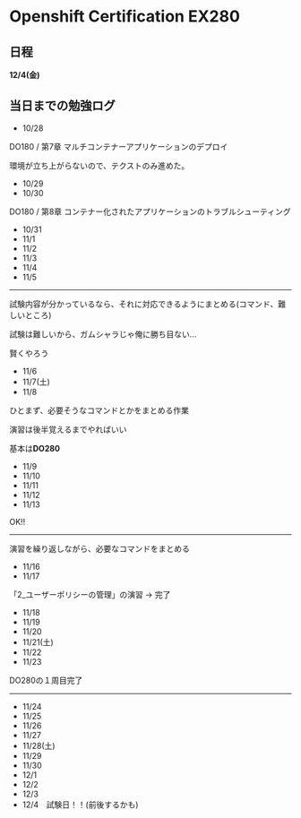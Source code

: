 # Openshift Certification EX280

## 日程

**12/4(金)**

## 当日までの勉強ログ

- 10/28

DO180 / 第7章 マルチコンテナーアプリケーションのデプロイ

環境が立ち上がらないので、テクストのみ進めた。

- 10/29
- 10/30

DO180 / 第8章 コンテナー化されたアプリケーションのトラブルシューティング

- 10/31
- 11/1
- 11/2 
- 11/3
- 11/4
- 11/5

---

試験内容が分かっているなら、それに対応できるようにまとめる(コマンド、難しいところ)

試験は難しいから、ガムシャラじゃ俺に勝ち目ない…

賢くやろう

- 11/6
- 11/7(土)
- 11/8

ひとまず、必要そうなコマンドとかをまとめる作業

演習は後半覚えるまでやればいい

基本は**DO280**

- 11/9
- 11/10
- 11/11
- 11/12
- 11/13

OK!!

---

演習を繰り返しながら、必要なコマンドをまとめる

- 11/16
- 11/17

「2_ユーザーポリシーの管理」の演習 -> 完了

- 11/18
- 11/19
- 11/20
- 11/21(土)
- 11/22
- 11/23

DO280の１周目完了

---

- 11/24
- 11/25
- 11/26
- 11/27
- 11/28(土)
- 11/29
- 11/30
- 12/1
- 12/2
- 12/3
- 12/4　試験日！！(前後するかも)
